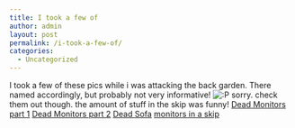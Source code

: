 ```yaml
---
title: I took a few of
author: admin
layout: post
permalink: /i-took-a-few-of/
categories:
  - Uncategorized
---
```

I took a few of these pics while i was attacking the back garden. There named accordingly, but probably not very informative! <img src="http://blog.lotas-smartman.net/wp-includes/images/smilies/icon_razz.gif" alt=":P" class="wp-smiley" /> sorry. check them out though. the amount of stuff in the skip was funny! <a href="http://www.lotas-smartman.net/blog/Image(01).jpg" target="_blank">Dead Monitors part 1</a> <a href="http://www.lotas-smartman.net/blog/Image(02).jpg" target="_blank">Dead Monitors part 2</a> <a href="http://www.lotas-smartman.net/blog/Image(03).jpg" target="_blank">Dead Sofa</a> <a href="http://www.lotas-smartman.net/blog/Image.jpg" target="_blank">monitors in a skip</a>